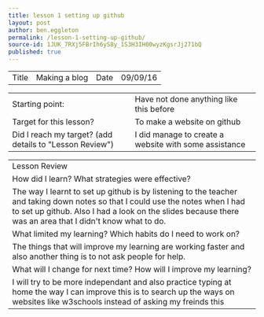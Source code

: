 ```yaml
---
title: lesson 1 setting up github
layout: post
author: ben.eggleton
permalink: /lesson-1-setting-up-github/
source-id: 1JUK_7RXj5FBrIh6yS8y_1S3H3IH00wyzKgsrJj271bQ
published: true
---
```

<table>
  <tr>
    <td>Title</td>
    <td>Making a blog</td>
    <td>Date</td>
    <td>09/09/16</td>
  </tr>
</table>


<table>
  <tr>
    <td>Starting point:</td>
    <td>Have not done anything like this before</td>
  </tr>
  <tr>
    <td>Target for this lesson?</td>
    <td>To make a website on github</td>
  </tr>
  <tr>
    <td>Did I reach my target? 
(add details to "Lesson Review")</td>
    <td> I did manage to create a website with some assistance </td>
  </tr>
</table>


<table>
  <tr>
    <td>Lesson Review</td>
  </tr>
  <tr>
    <td>How did I learn? What strategies were effective? </td>
  </tr>
  <tr>
    <td>The way I learnt to set up github is by listening to the teacher and taking down notes so that I could use the notes when I had to set up github. Also I had a look on the slides because there was an area that I didn't know what to do.</td>
  </tr>
  <tr>
    <td>What limited my learning? Which habits do I need to work on? </td>
  </tr>
  <tr>
    <td>The things that will improve my learning are working faster and also another thing is to not ask people for help.</td>
  </tr>
  <tr>
    <td>What will I change for next time? How will I improve my learning?</td>
  </tr>
  <tr>
    <td>I will try to be more independant and also practice typing at home the way I can improve this is to search up the ways on websites like w3schools instead of asking my freinds this</td>
  </tr>
</table>


